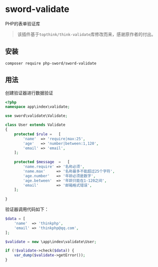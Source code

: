# sword-validate

PHP的表单验证库

> 该插件基于`topthink/think-validate`库修改而来，感谢原作者的付出。

## 安装
~~~
composer require php-sword/sword-validate
~~~

## 用法

创建验证器进行数据验证
~~~php
<?php
namespace app\index\validate;

use sword\validate\Validate;

class User extends Validate
{
    protected $rule =   [
        'name'  => 'require|max:25',
        'age'   => 'number|between:1,120',
        'email' => 'email',    
    ];
    
    protected $message  =   [
        'name.require' => '名称必须',
        'name.max'     => '名称最多不能超过25个字符',
        'age.number'   => '年龄必须是数字',
        'age.between'  => '年龄只能在1-120之间',
        'email'        => '邮箱格式错误',    
    ];
    
}
~~~

验证器调用代码如下：
~~~php
$data = [
    'name'  => 'thinkphp',
    'email' => 'thinkphp@qq.com',
];

$validate = new \app\index\validate\User;

if (!$validate->check($data)) {
    var_dump($validate->getError());
}
~~~
